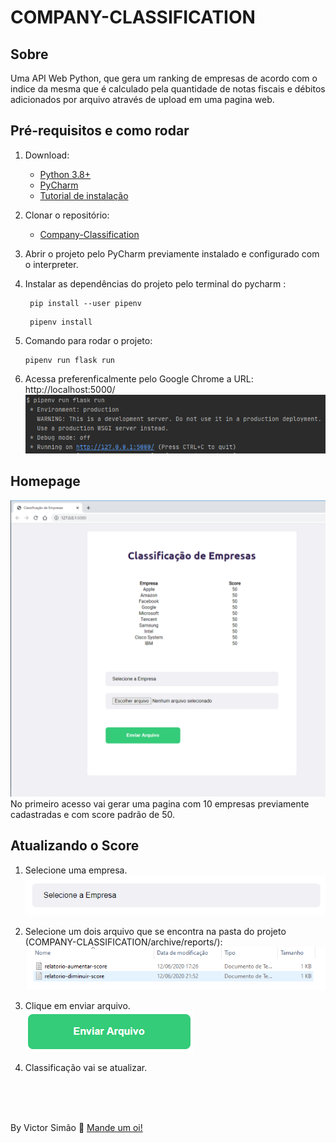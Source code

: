 # COMPANY-CLASSIFICATION


## Sobre

Uma API Web Python, que gera um ranking de empresas de acordo com o indice da mesma que é calculado pela quantidade de notas fiscais e débitos adicionados por arquivo através de upload em uma pagina web.

## Pré-requisitos e como rodar

1. Download:
    * [Python 3.8+](https://www.python.org/downloads/)
    * [PyCharm](https://www.jetbrains.com/pt-br/pycharm/download/#section=windows)
    * [Tutorial de instalação](https://www.devmedia.com.br/instalacao-do-python/40643)
    
1. Clonar o repositório:
    * [Company-Classification](https://github.com/VictorSimao/COMPANY-CLASSIFICATION.git)
    
1. Abrir o projeto pelo PyCharm previamente instalado e configurado com o interpreter.

1. Instalar as dependências do projeto pelo terminal do pycharm :
    ```
     pip install --user pipenv
    ```
    ```
     pipenv install
    ```
    
1. Comando para rodar o projeto:
    ```
    pipenv run flask run
    ```
1. Acessa preferenficalmente pelo Google Chrome a URL:
    http://localhost:5000/
![](https://github.com/VictorSimao/COMPANY-CLASSIFICATION/blob/master/app/static/assets/pipenv-run-flask.PNG?raw=true)


## Homepage

![](https://github.com/VictorSimao/COMPANY-CLASSIFICATION/blob/master/app/static/assets/home-page.PNG?raw=true)
No primeiro acesso vai gerar uma pagina com 10 empresas previamente cadastradas e com score padrão de 50.


## Atualizando o Score

1. Selecione uma empresa.<br>
![](https://github.com/VictorSimao/COMPANY-CLASSIFICATION/blob/master/app/static/assets/selecionar-empresa.PNG?raw=true)

2. Selecione um dois arquivo que se encontra na pasta do projeto (COMPANY-CLASSIFICATION/archive/reports/):<br>
![](https://github.com/VictorSimao/COMPANY-CLASSIFICATION/blob/master/app/static/assets/relatorios-score.PNG?raw=true)


3. Clique em enviar arquivo.<br>
![](https://github.com/VictorSimao/COMPANY-CLASSIFICATION/blob/master/app/static/assets/enviar-arquivo.PNG?raw=true")


4. Classificação vai se atualizar.
<br>
<br>
<br>

By Victor Simão :beers:	 [Mande um oi!](https://www.linkedin.com/in/victordiogosimao/)

